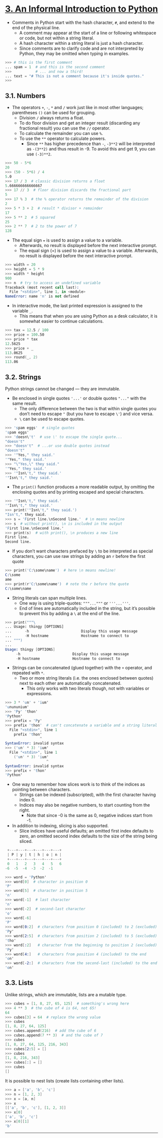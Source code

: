 # [3. An Informal Introduction to Python]

- Comments in Python start with the hash character, `#`, and extend to the end of the physical line.
  - A comment may appear at the start of a line or following whitespace or code, but not within a string literal.
  - A hash character within a string literal is just a hash character.
  - Since comments are to clarify code and are not interpreted by Python, they may be omitted when typing in examples.

```s
>>> # this is the first comment
... spam = 1  # and this is the second comment
>>>           # ... and now a third!
... text = "# This is not a comment because it's inside quotes."
>>>
```

## 3.1. Numbers

- The operators `+`, `-`, `*` and `/` work just like in most other languages; parentheses `()` can be used for grouping.
  - Division `/` always returns a float.
  - To do floor division and get an integer result (discarding any fractional result) you can use the `//` operator.
  - To calculate the remainder you can use `%`.
  - To use the `**` operator to calculate powers.
    - Since `**` has higher precedence than `-`, `-3**2` will be interpreted as `-(3**2)` and thus result in -9. To avoid this and get 9, you can use `(-3)**2`.

```s
>>> 50 - 5*6
20
>>> (50 - 5*6) / 4
5.0
>>> 17 / 3  # classic division returns a float
5.666666666666667
>>> 17 // 3  # floor division discards the fractional part
5
>>> 17 % 3  # the % operator returns the remainder of the division
2
>>> 5 * 3 + 2  # result * divisor + remainder
17
>>> 5 ** 2  # 5 squared
25
>>> 2 ** 7  # 2 to the power of 7
128
```

- The equal sign `=` is used to assign a value to a variable.
  - Afterwards, no result is displayed before the next interactive prompt.
  - The equal sign (=) is used to assign a value to a variable. Afterwards, no result is displayed before the next interactive prompt.

```S
>>> width = 20
>>> height = 5 * 9
>>> width * height
900
>>> n  # try to access an undefined variable
Traceback (most recent call last):
  File "<stdin>", line 1, in <module>
NameError: name 'n' is not defined
```

- In interactive mode, the last printed expression is assigned to the variable `_`.
  - This means that when you are using Python as a desk calculator, it is somewhat easier to continue calculations.

```S
>>> tax = 12.5 / 100
>>> price = 100.50
>>> price * tax
12.5625
>>> price + _
113.0625
>>> round(_, 2)
113.06
```

## 3.2. Strings

Python strings cannot be changed — they are immutable.

- Be enclosed in single quotes `'...'` or double quotes `"..."` with the same result.
  - The only difference between the two is that within single quotes you don’t need to escape `"` (but you have to escape `\'`) and vice versa.
  - `\` can be used to escape quotes.

```S
>>> 'spam eggs'  # single quotes
'spam eggs'
>>> 'doesn\'t'  # use \' to escape the single quote...
"doesn't"
>>> "doesn't"  # ...or use double quotes instead
"doesn't"
>>> '"Yes," they said.'
'"Yes," they said.'
>>> "\"Yes,\" they said."
'"Yes," they said.'
>>> '"Isn\'t," they said.'
'"Isn\'t," they said.'
```

- The `print()` function produces a more readable output, by omitting the enclosing quotes and by printing escaped and special characters.

```s
>>> '"Isn\'t," they said.'
'"Isn\'t," they said.'
>>> print('"Isn\'t," they said.')
"Isn't," they said.
>>> s = 'First line.\nSecond line.'  # \n means newline
>>> s  # without print(), \n is included in the output
'First line.\nSecond line.'
>>> print(s)  # with print(), \n produces a new line
First line.
Second line.
```

- If you don’t want characters prefaced by `\` to be interpreted as special characters, you can use raw strings by adding an `r` before the first quote

```s
>>> print('C:\some\name')  # here \n means newline!
C:\some
ame
>>> print(r'C:\some\name')  # note the r before the quote
C:\some\name
```

- String literals can span multiple lines.
  - One way is using triple-quotes: `"""..."""` or `'''...'''`.
  - End of lines are automatically included in the string, but it’s possible to prevent this by adding a `\` at the end of the line.

```S
>>> print("""\
... Usage: thingy [OPTIONS]
...      -h                        Display this usage message
...      -H hostname               Hostname to connect to
... """)
...
Usage: thingy [OPTIONS]
     -h                        Display this usage message
     -H hostname               Hostname to connect to
```

- Strings can be concatenated (glued together) with the `+` operator, and repeated with `*`.
  - Two or more string literals (i.e. the ones enclosed between quotes) next to each other are automatically concatenated.
    - This only works with two literals though, not with variables or expressions.

```s
>>> 3 * 'un' + 'ium'
'unununium'
>>> 'Py' 'thon'
'Python'
>>> prefix = 'Py'
>>> prefix 'thon'  # can't concatenate a variable and a string literal
  File "<stdin>", line 1
    prefix 'thon'
                ^
SyntaxError: invalid syntax
>>> ('un' * 3) 'ium'
  File "<stdin>", line 1
    ('un' * 3) 'ium'
                   ^
SyntaxError: invalid syntax
>>> prefix + 'thon'
'Python'
```

- One way to remember how slices work is to think of the indices as pointing between characters.
  - Strings can be indexed (subscripted), with the first character having index 0.
  - Indices may also be negative numbers, to start counting from the right.
    - Note that since -0 is the same as 0, negative indices start from -1.
- In addition to indexing, slicing is also supported.
  - Slice indices have useful defaults; an omitted first index defaults to zero, an omitted second index defaults to the size of the string being sliced.

```s
 +---+---+---+---+---+---+
 | P | y | t | h | o | n |
 +---+---+---+---+---+---+
 0   1   2   3   4   5   6
-6  -5  -4  -3  -2  -1
```

```s
>>> word = 'Python'
>>> word[0]  # character in position 0
'P'
>>> word[5]  # character in position 5
'n'
>>> word[-1]  # last character
'n'
>>> word[-2]  # second-last character
'o'
>>> word[-6]
'P'
>>> word[0:2]  # characters from position 0 (included) to 2 (excluded)
'Py'
>>> word[2:5]  # characters from position 2 (included) to 5 (excluded)
'tho'
>>> word[:2]   # character from the beginning to position 2 (excluded)
'Py'
>>> word[4:]   # characters from position 4 (included) to the end
'on'
>>> word[-2:]  # characters from the second-last (included) to the end
'on'
```

## 3.3. Lists

Unlike strings, which are immutable, lists are a mutable type.

```s
>>> cubes = [1, 8, 27, 65, 125]  # something's wrong here
>>> 4 ** 3  # the cube of 4 is 64, not 65!
64
>>> cubes[3] = 64  # replace the wrong value
>>> cubes
[1, 8, 27, 64, 125]
>>> cubes.append(216)  # add the cube of 6
>>> cubes.append(7 ** 3)  # and the cube of 7
>>> cubes
[1, 8, 27, 64, 125, 216, 343]
>>> cubes[2:5] = []
>>> cubes
[1, 8, 216, 343]
>>> cubes[:] = []
>>> cubes
[]
```

It is possible to nest lists (create lists containing other lists).

```s
>>> a = ['a', 'b', 'c']
>>> n = [1, 2, 3]
>>> x = [a, n]
>>> x
[['a', 'b', 'c'], [1, 2, 3]]
>>> x[0]
['a', 'b', 'c']
>>> x[0][1]
'b'
```

---

[3. An Informal Introduction to Python]:https://docs.python.org/3.7/tutorial/introduction.html
